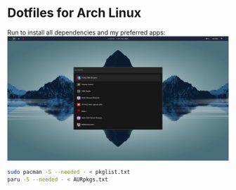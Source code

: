 # Dotfiles for Arch Linux

Run to install all dependencies and my preferred apps:
![alt text](https://github.com/mango7006/dotfiles/blob/master/media/2025-02-03-224127_hyprshot.png)

``` bash
sudo pacman -S --needed - < pkglist.txt
paru -S --needed - < AURpkgs.txt
```
